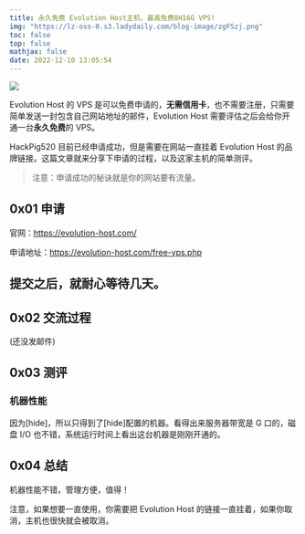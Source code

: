 ```yaml
---
title: 永久免费 Evolution Host主机，最高免费8H16G VPS!
img: "https://lz-oss-0.s3.ladydaily.com/blog-image/zgFSzj.png"
toc: false
top: false
mathjax: false
date: 2022-12-10 13:05:54
---
```


[![](https://s1.ax1x.com/2022/12/07/zgFSzj.png)](https://evolution-host.com/)

Evolution Host 的 VPS 是可以免费申请的，**无需信用卡**，也不需要注册，只需要简单发送一封包含自己网站地址的邮件，Evolution Host 需要评估之后会给你开通一台**永久免费**的 VPS。

HackPig520 目前已经申请成功，但是需要在网站一直挂着 Evolution Host 的品牌链接。这篇文章就来分享下申请的过程，以及这家主机的简单测评。

> 注意：申请成功的秘诀就是你的网站要有流量。

## 0x01 申请

官网：https://evolution-host.com/

申请地址：https://evolution-host.com/free-vps.php

## 提交之后，就耐心等待几天。

## 0x02 交流过程

(还没发邮件)

## 0x03 测评

### 机器性能

因为[hide]，所以只得到了[hide]配置的机器。看得出来服务器带宽是 G 口的，磁盘 I/O 也不错，系统运行时间上看出这台机器是刚刚开通的。

## 0x04 总结

机器性能不错，管理方便，值得！

注意，如果想要一直使用，你需要把 Evolution Host 的链接一直挂着，如果你取消，主机也很快就会被取消。
